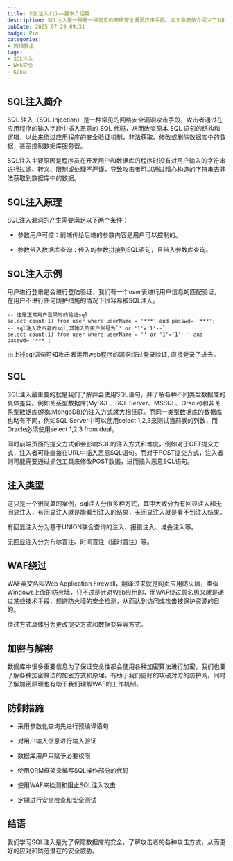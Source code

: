 ```yaml
---
title: SQL注入(1)——基本介绍篇
description: SQL注入是一种是一种常见的网络安全漏洞攻击手段。本文章简单介绍少了SQL注入的原理以及注入方式和应对措施。
pubDate: 2025 07 29 09:31
badge: Pin
categories:
- 网络安全
tags:
- SQL注入
- Web安全
- Kaku
---
```


## SQL注入简介

SQL 注入（SQL Injection）是一种常见的网络安全漏洞攻击手段，攻击者通过在应用程序的输入字段中插入恶意的 SQL 代码，从而改变原本 SQL 语句的结构和逻辑，以此来绕过应用程序的安全验证机制，非法获取、修改或删除数据库中的数据，甚至控制数据库服务器。

SQL注入主要原因是程序员在开发用户和数据库的程序时没有对用户输入的字符串进行过滤、转义、限制或处理不严谨，导致攻击者可以通过精心构造的字符串去非法获取到数据库中的数据。

## SQL注入原理

SQL注入漏洞的产生需要满足以下两个条件：

- 参数用户可控：前端传给后端的参数内容是用户可以控制的。

- 参数带入数据库查询：传入的参数拼接到SQL语句，且带入参数库查询。

## SQL注入示例

用户进行登录是会进行登陆验证，我们有一个user表进行用户信息的匹配验证，在用户不进行任何防护措施的情况下很容易被SQL注入。

```sql;
-- 这是正常用户登录时的验证sql
select count(1) from user where userName = '***' and passwd= '***';
-- sql注入攻击者的sql,其输入的用户账号为`' or '1'='1'--`
select count(1) from user where userName = '' or '1'='1'--' and passwd= '***';
```

由上述sql语句可知攻击者运用web程序的漏洞绕过登录验证, 直接登录了进去。

## SQL

SQL注入最重要的就是我们了解并会使用SQL语句，并了解各种不同类型数据库的具体差异。例如关系型数据库(MySQL、SQL Server、MSSQL、Oracle)和非关系型数据库(例如MongoDB)的注入方式就大相径庭。而同一类型数据库的数据库也略有不同，例如SQL Server中可以使用select 1,2,3来测试当前表的列数，而Oracle必须使用select 1,2,3 from dual。

同时前端页面的提交方式都会影响SQL的注入方式和难度，例如对于GET提交方式，注入者可能直接在URL中插入恶意SQL语句。而对于POST提交方式，注入者则可能需要通过抓包工具来修改POST数据，进而插入恶意SQL语句。

## 注入类型

这只是一个很简单的案例，sql注入分很多种方式，其中大致分为有回显注入和无回显注入，有回显注入就是能看到注入的结果，无回显注入就是看不到注入结果。

有回显注入分为基于UNION联合查询的注入、报错注入、堆叠注入等。

无回显注入分为布尔盲注、时间盲注（延时盲注）等。

## WAF绕过

WAF英文名叫Web Application Firewall，翻译过来就是网页应用防火墙，类似Windows上面的防火墙，只不过是针对Web应用的，而WAF绕过顾名思义就是通过某些技术手段，规避防火墙的安全检测，从而达到访问或攻击被保护资源的目的。

绕过方式具体分为更改提交方式和数据变异等方式。

## 加密与解密

数据库中很多重要信息为了保证安全性都会使用各种加密算法进行加密，我们也要了解各种加密算法的加密方式和原理，有助于我们更好的攻破对方的防护网。同时了解加密原理也有助于我们理解WAF的工作机制。

## 防御措施

- 采用参数化查询先进行预编译语句

- 对用户输入信息进行输入验证

- 数据库用户只赋予必要权限

- 使用ORM框架来编写SQL操作部分的代码

- 使用WAF来检测和阻止SQL注入攻击

- 定期进行安全检查和安全测试

## 结语

我们学习SQL注入是为了保障数据库的安全，了解攻击者的各种攻击方式，从而更好的应对和防范潜在的安全威胁。
